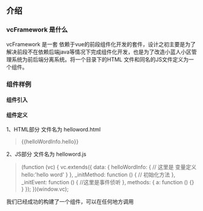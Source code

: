 ## 介绍

### vcFramework 是什么
  vcFramework 是一套 依赖于vue的前段组件化开发的套件，设计之初主要是为了解决前段不在依赖后端java等情况下完成组件化开发，也是为了改造小蓝人小区管理系统为前后端分离系统。将一个目录下的HTML 文件和同名的JS文件定义为一个组件。

### 组件样例

#### 组件引入

> <div>
>   <vc:create name='helloword'>
> </div>

#### 组件定义

1、HTML部分 文件名为 helloword.html

>    <div>{{helloWordInfo.hello}}</div>

2、JS部分 文件名为 helloword.js

>    (function (vc) {
>    vc.extends({
>        data: {
>            helloWordInfo: {
>                // 这里是 变量定义
>                hello:'hello word'
>            }
>        },
>        _initMethod: function () {
>            // 初始化方法
>        },
>        _initEvent: function () {
>            //这里是事件侦听
>        },
>        methods: {
>            a: function () {}
>        }
>    });
>})(window.vc);

我们已经成功的构建了一个组件，可以在任何地方调用